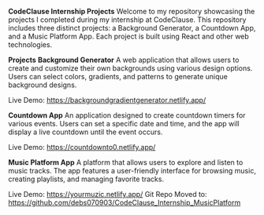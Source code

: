 **CodeClause Internship Projects**
Welcome to my repository showcasing the projects I completed during my internship at CodeClause. This repository includes three distinct projects: a Background Generator, a Countdown App, and a Music Platform App. Each project is built using React and other web technologies.

**Projects**
**Background Generator**
A web application that allows users to create and customize their own backgrounds using various design options. Users can select colors, gradients, and patterns to generate unique background designs.

Live Demo: https://backgroundgradientgenerator.netlify.app/

**Countdown App**
An application designed to create countdown timers for various events. Users can set a specific date and time, and the app will display a live countdown until the event occurs.

Live Demo: https://countdownto0.netlify.app/

**Music Platform App**
A platform that allows users to explore and listen to music tracks. The app features a user-friendly interface for browsing music, creating playlists, and managing favorite tracks.

Live Demo: https://yourmuzic.netlify.app/
Git Repo Moved to: https://github.com/debs070903/CodeClause_Internship_MusicPlatform
